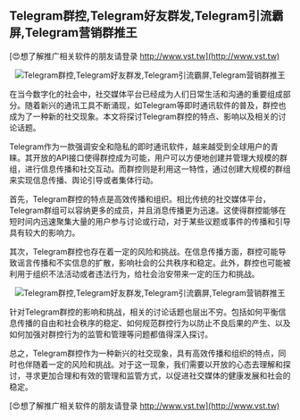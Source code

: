 ## **Telegram群控,Telegram好友群发,Telegram引流霸屏,Telegram营销群推王**

[😍想了解推广相关软件的朋友请登录 http://www.vst.tw](http://www.vst.tw)

 <center><img src="https://vst.tw/MP4/tuiguang/png/2.png" alt="Telegram群控,Telegram好友群发,Telegram引流霸屏,Telegram营销群推王"></center>

在当今数字化的社会中，社交媒体平台已经成为人们日常生活和沟通的重要组成部分。随着新兴的通讯工具不断涌现，如Telegram等即时通讯软件的普及，群控也成为了一种新的社交现象。本文将探讨Telegram群控的特点、影响以及相关的讨论话题。

Telegram作为一款强调安全和隐私的即时通讯软件，越来越受到全球用户的青睐。其开放的API接口使得群控成为可能，用户可以方便地创建并管理大规模的群组，进行信息传播和社交互动。而群控则是利用这一特性，通过创建大规模的群组来实现信息传播、舆论引导或者集体行动。

首先，Telegram群控的特点是高效传播和组织。相比传统的社交媒体平台，Telegram群组可以容纳更多的成员，并且消息传播更为迅速。这使得群控能够在短时间内迅速聚集大量的用户参与讨论或行动，对于某些议题或事件的传播和引导具有较大的影响力。

其次，Telegram群控也存在着一定的风险和挑战。在信息传播方面，群控可能导致谣言传播和不实信息的扩散，影响社会的公共秩序和稳定。此外，群控也可能被利用于组织不法活动或者违法行为，给社会治安带来一定的压力和挑战。

 <center><img src="https://vst.tw/MP4/tuiguang/png/5.png" alt="Telegram群控,Telegram好友群发,Telegram引流霸屏,Telegram营销群推王"></center>

针对Telegram群控的影响和挑战，相关的讨论话题也层出不穷。包括如何平衡信息传播的自由和社会秩序的稳定、如何规范群控行为以防止不良后果的产生、以及如何加强对群控行为的监管和管理等问题都值得深入探讨。

总之，Telegram群控作为一种新兴的社交现象，具有高效传播和组织的特点，同时也伴随着一定的风险和挑战。对于这一现象，我们需要以开放的心态去理解和探讨，寻求更加合理和有效的管理和监管方式，以促进社交媒体的健康发展和社会的稳定。

[😍想了解推广相关软件的朋友请登录 http://www.vst.tw](http://www.vst.tw)



